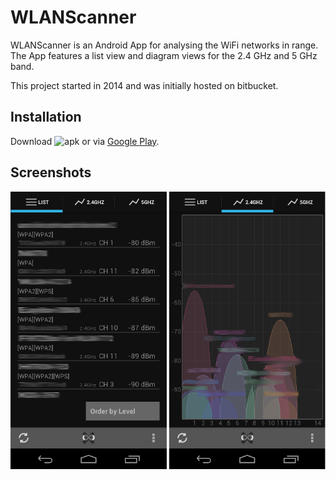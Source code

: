 # WLANScanner

WLANScanner is an Android App for analysing the WiFi networks in range.  
The App features a list view and diagram views for the 2.4 GHz and 5 GHz band.

This project started in 2014 and was initially hosted on bitbucket.

## Installation
Download ![apk](https://github.com/bewue/WLANScanner/releases/latest) or via [Google Play](https://play.google.com/store/apps/details?id=org.bitbatzen.wlanscanner).

## Screenshots
![](https://github.com/bewue/Misc/blob/main/Pictures/WLANScanner-small.png)
